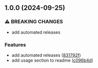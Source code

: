 ## 1.0.0 (2024-09-25)


### ⚠ BREAKING CHANGES

* add automated releases

### Features

* add automated releases ([831792f](https://github.com/baumrock/TextformatterRockDown/commit/831792fe660ed066100e9ce27c1e4f8ce2eab735))
* add usage section to readme ([c096b4d](https://github.com/baumrock/TextformatterRockDown/commit/c096b4d27f9bfccd72adcf211b02cfd8d140149a))

